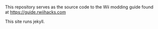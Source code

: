 This repository serves as the source code to the Wii modding guide found at https://guide.rwiihacks.com

This site runs jekyll.